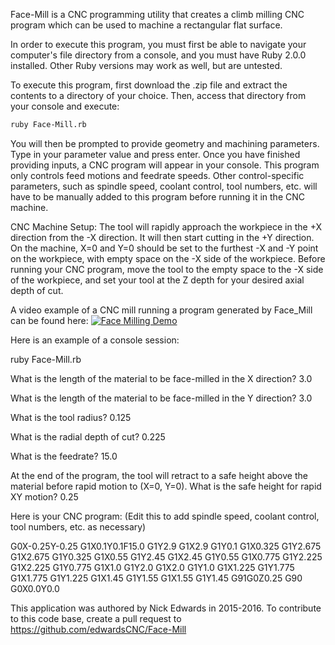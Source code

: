 Face-Mill is a CNC programming utility that creates a climb milling CNC program which can be used to machine a rectangular flat surface.

In order to execute this program, you must first be able to navigate your computer's file directory from a console, and you must have Ruby 2.0.0 installed. Other Ruby versions may work as well, but are untested.

To execute this program, first download the .zip file and extract the contents to a directory of your choice. Then, access that directory from your console and execute:

```bash
ruby Face-Mill.rb
```

You will then be prompted to provide geometry and machining parameters. Type in your parameter value and press enter. Once you have finished providing inputs, a CNC program will appear in your console. This program only controls feed motions and feedrate speeds. Other control-specific parameters, such as spindle speed, coolant control, tool numbers, etc. will have to be manually added to this program before running it in the CNC machine.

CNC Machine Setup:
The tool will rapidly approach the workpiece in the +X direction from the -X direction. It will then start cutting in the +Y direction. On the machine, X=0 and Y=0 should be set to the furthest -X and -Y point on the workpiece, with empty space on the -X side of the workpiece. Before running your CNC program, move the tool to the empty space to the -X side of the workpiece, and set your tool at the Z depth for your desired axial depth of cut.

A video example of a CNC mill running a program generated by Face_Mill can be found here:
[![Face Milling Demo](http://img.youtube.com/vi/z4QGTZHnAik/0.jpg)](http://www.youtube.com/watch?v=z4QGTZHnAik)

Here is an example of a console session:

ruby Face-Mill.rb

What is the length of the material to be face-milled in the X direction?
3.0

What is the length of the material to be face-milled in the Y direction?
3.0

What is the tool radius?
0.125

What is the radial depth of cut?
0.225

What is the feedrate?
15.0

At the end of the program, the tool will retract to a safe height above the material before rapid motion to (X=0, Y=0).
What is the safe height for rapid XY motion?
0.25

Here is your CNC program: (Edit this to add spindle speed, coolant control, tool numbers, etc. as necessary)

G0X-0.25Y-0.25
G1X0.1Y0.1F15.0
G1Y2.9
G1X2.9
G1Y0.1
G1X0.325
G1Y2.675
G1X2.675
G1Y0.325
G1X0.55
G1Y2.45
G1X2.45
G1Y0.55
G1X0.775
G1Y2.225
G1X2.225
G1Y0.775
G1X1.0
G1Y2.0
G1X2.0
G1Y1.0
G1X1.225
G1Y1.775
G1X1.775
G1Y1.225
G1X1.45
G1Y1.55
G1X1.55
G1Y1.45
G91G0Z0.25
G90
G0X0.0Y0.0

This application was authored by Nick Edwards in 2015-2016. To contribute to this code base, create a pull request to https://github.com/edwardsCNC/Face-Mill